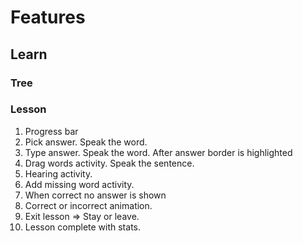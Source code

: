 # Features

## Learn

### Tree

### Lesson

1. Progress bar
1. Pick answer. Speak the word.
1. Type answer. Speak the word. After answer border is highlighted
1. Drag words activity. Speak the sentence.
1. Hearing activity.
1. Add missing word activity.
1. When correct no answer is shown
1. Correct or incorrect animation.
1. Exit lesson => Stay or leave.
1. Lesson complete with stats.
